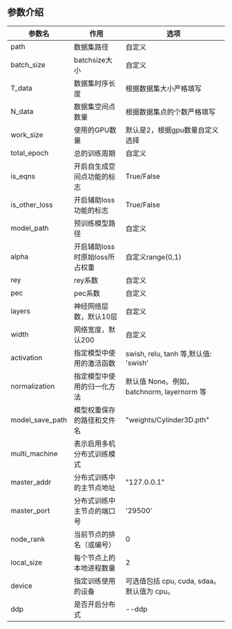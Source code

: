 ## 参数介绍
  
|参数名|作用|选项|
|------|----|---|
|path|数据集路径|自定义|
|batch_size|batchsize大小|自定义|
|T_data|数据集时序长度|根据数据集大小严格填写|
|N_data|数据集空间点数量|根据数据集点的个数严格填写|
|work_size|使用的GPU数量|默认是2，根据gpu数量自定义选择|
|total_epoch|总的训练周期|自定义|
|is_eqns|开启自生成空间点功能的标志|True/False|
|is_other_loss|开启辅助loss功能的标志|True/False|
|model_path|预训练模型路径|自定义|
|alpha|开启辅助loss时原始loss所占权重|自定义range(0,1)|
|rey|rey系数|自定义|
|pec|pec系数|自定义|
|layers|神经网络层数，默认10层|自定义|  
|width|网络宽度，默认200|自定义|
|activation|指定模型中使用的激活函数|swish, relu, tanh 等,默认值: 'swish'|
|normalization|指定模型中使用的归一化方法|默认值 None。例如，batchnorm, layernorm 等|
|model_save_path|模型权重保存的路径和文件名|"weights/Cylinder3D.pth"|
|multi_machine|表示启用多机分布式训练模式| |
|master_addr|分布式训练中的主节点地址|"127.0.0.1"|
|master_port|分布式训练中主节点的端口号|'29500'|
|node_rank|当前节点的排名（或编号）|0|
|local_size|每个节点上的本地进程数量|2|
|device|指定训练使用的设备|可选值包括 cpu, cuda, sdaa。默认值为 cpu。|
|ddp | 是否开启分布式 | --ddp|


